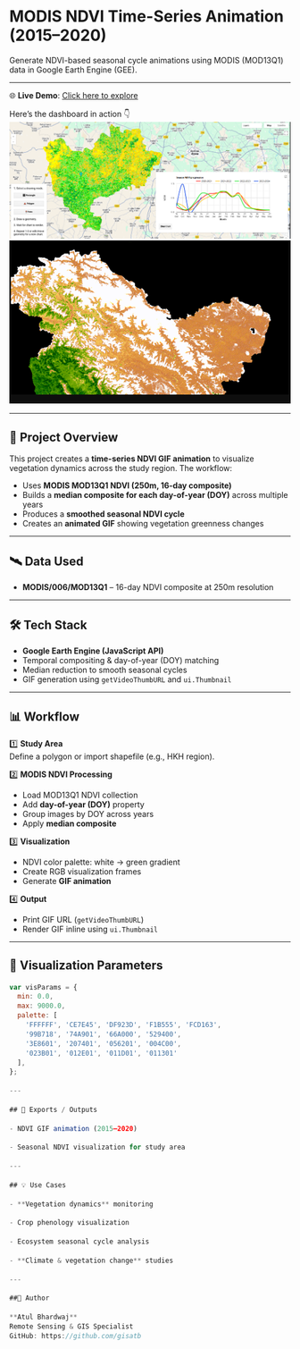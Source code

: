 # MODIS NDVI Time-Series Animation (2015–2020)

Generate NDVI-based seasonal cycle animations using MODIS (MOD13Q1) data in Google Earth Engine (GEE).  

---

🌐 **Live Demo**: [Click here to explore](https://earthengine.googleapis.com/v1/projects/ee-atulmncfc/videoThumbnails/5af5aa24b6ed8136562861b5212dc932-87b4fd7cd994a7d822f903a3cfe31d45:getPixels)

Here’s the dashboard in action 👇  
![NDVI analysis Demo](assets/ndvi_analysis.png)
![NDVI analysis Demo](assets/ndvi.png)

 ---
## 📌 Project Overview

This project creates a **time-series NDVI GIF animation** to visualize vegetation dynamics across the study region. The workflow:

- Uses **MODIS MOD13Q1 NDVI (250m, 16-day composite)**  
- Builds a **median composite for each day-of-year (DOY)** across multiple years  
- Produces a **smoothed seasonal NDVI cycle**  
- Creates an **animated GIF** showing vegetation greenness changes  

---

## 🛰️ Data Used

- **MODIS/006/MOD13Q1** – 16-day NDVI composite at 250m resolution  

---

## 🛠️ Tech Stack

- **Google Earth Engine (JavaScript API)**  
- Temporal compositing & day-of-year (DOY) matching  
- Median reduction to smooth seasonal cycles  
- GIF generation using `getVideoThumbURL` and `ui.Thumbnail`  

---

## 📊 Workflow

1️⃣ **Study Area**  
Define a polygon or import shapefile (e.g., HKH region).  

2️⃣ **MODIS NDVI Processing**  
- Load MOD13Q1 NDVI collection  
- Add **day-of-year (DOY)** property  
- Group images by DOY across years  
- Apply **median composite**  

3️⃣ **Visualization**  
- NDVI color palette: white → green gradient  
- Create RGB visualization frames  
- Generate **GIF animation**  

4️⃣ **Output**  
- Print GIF URL (`getVideoThumbURL`)  
- Render GIF inline using `ui.Thumbnail`  

---

## 🎨 Visualization Parameters

```js
var visParams = {
  min: 0.0,
  max: 9000.0,
  palette: [
    'FFFFFF', 'CE7E45', 'DF923D', 'F1B555', 'FCD163',
    '99B718', '74A901', '66A000', '529400',
    '3E8601', '207401', '056201', '004C00',
    '023B01', '012E01', '011D01', '011301'
  ],
};

---

## 📂 Exports / Outputs

- NDVI GIF animation (2015–2020)

- Seasonal NDVI visualization for study area

---

## 💡 Use Cases

- **Vegetation dynamics** monitoring

- Crop phenology visualization

- Ecosystem seasonal cycle analysis

- **Climate & vegetation change** studies

---

##👤 Author

**Atul Bhardwaj**
Remote Sensing & GIS Specialist
GitHub: https://github.com/gisatb